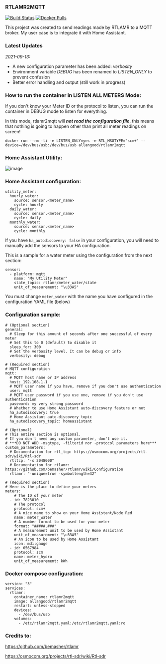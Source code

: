 ### RTLAMR2MQTT
[![Build Status](https://app.travis-ci.com/allangood/rtlamr2mqtt.svg?branch=main)](https://app.travis-ci.com/allangood/rtlamr2mqtt)
[![Docker Pulls](https://img.shields.io/docker/pulls/allangood/rtlamr2mqtt)](https://hub.docker.com/r/allangood/rtlamr2mqtt)

This project was created to send readings made by RTLAMR to a MQTT broker.
My user case is to integrate it with Home Assistant.

### Latest Updates
*2021-09-13:*
 - A new configuration parameter has been added: *verbosity*
 - Environment variable *DEBUG* has been renamed to *LISTEN_ONLY* to prevent confusion
 - Better error handling and output (still work in progress)


### How to run the container in LISTEN ALL METERS Mode:
If you don't know your Meter ID or the protocol to listen, you can run the container in DEBUG mode to listen for everything.

In this mode, rtlamr2mqtt will ***not read the configuration file***, this means that nothing is going to happen other than print all meter readings on screen!
```
docker run --rm -ti -e LISTEN_ONLY=yes -e RTL_MSGTYPE="scm+" --device=/dev/bus/usb:/dev/bus/usb allangood/rtlamr2mqtt
```

### Home Assistant Utility:

![image](https://user-images.githubusercontent.com/757086/117556120-207bd200-b02b-11eb-9149-58eaf9c6c4ea.png)


### Home Assistant configuration:
```
utility_meter:
  hourly_water:
    source: sensor.<meter_name>
    cycle: hourly
  daily_water:
    source: sensor.<meter_name>
    cycle: daily
  monthly_water:
    source: sensor.<meter_name>
    cycle: monthly
```
If you have `ha_autodiscovery: false` in your configuration, you will need to manually add the sensors to your HA configuration.

This is a sample for a water meter using the configuration from the next section:
```
sensor:
  - platform: mqtt
    name: "My Utility Meter"
    state_topic: rtlamr/meter_water/state
    unit_of_measurement: "\u33A5"
```
You must change `meter_water` with the name you have configured in the configuration YAML file (below)


### Configuration sample:
```
# (Optional section)
general:
  # Sleep for this amount of seconds after one successful of every meter
  # Set this to 0 (default) to disable it
  sleep_for: 300
  # Set the verbosity level. It can be debug or info
  verbosity: debug

# (Required section)
# MQTT configuration
mqtt:
  # MQTT host name or IP address
  host: 192.168.1.1
  # MQTT user name if you have, remove if you don't use authentication
  user: mqtt
  # MQTT user password if you use one, remove if you don't use authentication
  password: my very strong password
  # Whether to use Home Assistant auto-discovery feature or not
  ha_autodiscovery: true
  # Home Assistant auto-discovery topic
  ha_autodiscovery_topic: homeassistant

# (Optional)
# This entire section is optional.
# If you don't need any custom parameter, don't use it.
# ***DO NOT ADD -msgtype, -filterid nor -protocol parameters here***
custom_parameters:
  # Documentation for rtl_tcp: https://osmocom.org/projects/rtl-sdr/wiki/Rtl-sdr
  rtltcp: "-s 2048000"
  # Documentation for rtlamr: https://github.com/bemasher/rtlamr/wiki/Configuration
  rtlamr: "-unique=true -symbollength=32"

# (Required section)
# Here is the place to define your meters
meters:
    # The ID of your meter
  - id: 7823010
    # The protocol
    protocol: scm+
    # A nice name to show on your Home Assistant/Node Red
    name: meter_water
    # A number format to be used for your meter
    format: "#####.###"
    # A measurement unit to be used by Home Assistant
    unit_of_measurement: "\u33A5"
    # An icon to be used by Home Assistant
    icon: mdi:gauge
  - id: 6567984
    protocol: scm
    name: meter_hydro
    unit_of_measurement: kWh
```

### Docker compose configuration:
```
version: "3"
services:
  rtlamr:
    container_name: rtlamr2mqtt
    image: allangood/rtlamr2mqtt
    restart: unless-stopped
    devices:
      - /dev/bus/usb
    volumes:
      - /etc/rtlamr2mqtt.yaml:/etc/rtlamr2mqtt.yaml:ro
```


### Credits to:

https://github.com/bemasher/rtlamr

https://osmocom.org/projects/rtl-sdr/wiki/Rtl-sdr
